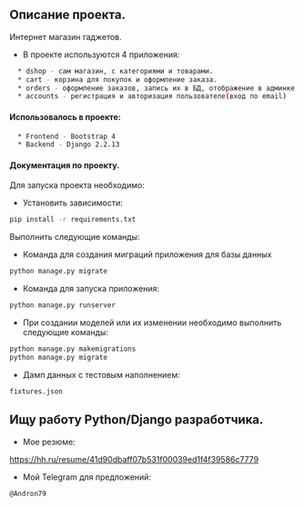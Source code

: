 ## Описание проекта.

Интернет магазин гаджетов.
*  В проекте используются 4 приложения:
```bash
  * dshop - сам магазин, с категориями и товарами.  
  * cart - корзина для покупок и оформление заказа.
  * orders - оформление заказов, запись их в БД, отображение в админке.
  * accounts - регистрация и авторизация пользователе(вход по email)
 ``` 
  
#### Использовалось в проекте:
```bash
  * Frontend - Bootstrap 4
  * Backend - Django 2.2.13
  ```  
#### Документация по проекту.

Для запуска проекта необходимо:

* Установить зависимости:
```bash
pip install -r requirements.txt
```

Выполнить следующие команды:

* Команда для создания миграций приложения для базы данных
```bash
python manage.py migrate
```

* Команда для запуска приложения:
```bash
python manage.py runserver
```

* При создании моделей или их изменении необходимо выполнить следующие команды:
```bash
python manage.py makemigrations
python manage.py migrate
```
* Дамп данных с тестовым наполнением:
```bash
fixtures.json
```


## Ищу работу Python/Django разработчика.
* Мое резюме:

https://hh.ru/resume/41d90dbaff07b531f00039ed1f4f39586c7779
* Мой Telegram для предложений:
```bash 
@Andron79
```
